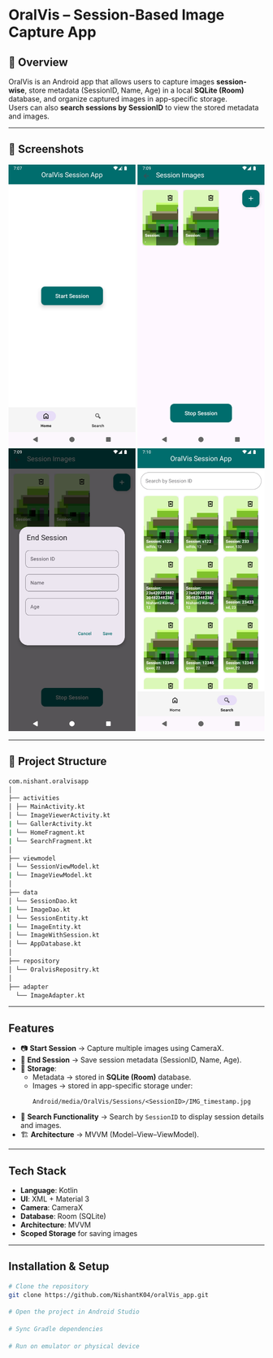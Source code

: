 # OralVis – Session-Based Image Capture App

## 📌 Overview
OralVis is an Android app that allows users to capture images **session-wise**, store metadata (SessionID, Name, Age) in a local **SQLite (Room)** database, and organize captured images in app-specific storage.  
Users can also **search sessions by SessionID** to view the stored metadata and images.

---
## 📸 Screenshots  
<img src="https://github.com/NishantK04/oralVis_app/blob/master/home.png" width="250"> <img src="https://github.com/NishantK04/oralVis_app/blob/master/preview.png" width="250"> <img src="https://github.com/NishantK04/oralVis_app/blob/master/info_add.png" width="250"> <img src="https://github.com/NishantK04/oralVis_app/blob/master/search.png" width="250">

---
## 📂 Project Structure
```sh
com.nishant.oralvisapp
│
├── activities
│ ├── MainActivity.kt
│ └── ImageViewerActivity.kt
| └── GallerActivity.kt
| └── HomeFragment.kt
| └── SearchFragment.kt
│
├── viewmodel
│ └── SessionViewModel.kt
| └── ImageViewModel.kt
│
├── data
│ └── SessionDao.kt
| └── ImageDao.kt
│ └── SessionEntity.kt
| └── ImageEntity.kt
│ └── ImageWithSession.kt
│ └── AppDatabase.kt
│
├── repository
│ └── OralvisRepositry.kt
│
├── adapter
  └── ImageAdapter.kt


```

---

##  Features
- 📷 **Start Session** → Capture multiple images using CameraX.  
- 📝 **End Session** → Save session metadata (SessionID, Name, Age).  
- 💾 **Storage**:
  - Metadata → stored in **SQLite (Room)** database.  
  - Images → stored in app-specific storage under:  
    ```
    Android/media/OralVis/Sessions/<SessionID>/IMG_timestamp.jpg
    ```
- 🔎 **Search Functionality** → Search by `SessionID` to display session details and images.  
- 🏗️ **Architecture** → MVVM (Model–View–ViewModel).  

---

##  Tech Stack
- **Language**: Kotlin
- **UI**: XML + Material 3  
- **Camera**: CameraX  
- **Database**: Room (SQLite)  
- **Architecture**: MVVM  
- **Scoped Storage** for saving images  

---

##  Installation & Setup
```sh
# Clone the repository
git clone https://github.com/NishantK04/oralVis_app.git

# Open the project in Android Studio

# Sync Gradle dependencies

# Run on emulator or physical device
